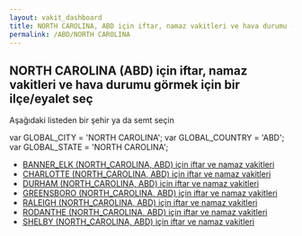 ```yaml
---
layout: vakit_dashboard
title: NORTH CAROLINA, ABD için iftar, namaz vakitleri ve hava durumu - ilçe/eyalet seç
permalink: /ABD/NORTH CAROLINA
---
```


## NORTH CAROLINA (ABD) için iftar, namaz vakitleri ve hava durumu  görmek için bir ilçe/eyalet seç

Aşağıdaki listeden bir şehir ya da semt seçin



  var GLOBAL_CITY = 'NORTH CAROLINA';
  var GLOBAL_COUNTRY = 'ABD';
  var GLOBAL_STATE = 'NORTH CAROLINA';
* [BANNER_ELK (NORTH_CAROLINA, ABD) için iftar ve namaz vakitleri](/ABD/NORTH_CAROLINA/BANNER_ELK)
* [CHARLOTTE (NORTH_CAROLINA, ABD) için iftar ve namaz vakitleri](/ABD/NORTH_CAROLINA/CHARLOTTE)
* [DURHAM (NORTH_CAROLINA, ABD) için iftar ve namaz vakitleri](/ABD/NORTH_CAROLINA/DURHAM)
* [GREENSBORO (NORTH_CAROLINA, ABD) için iftar ve namaz vakitleri](/ABD/NORTH_CAROLINA/GREENSBORO)
* [RALEIGH (NORTH_CAROLINA, ABD) için iftar ve namaz vakitleri](/ABD/NORTH_CAROLINA/RALEIGH)
* [RODANTHE (NORTH_CAROLINA, ABD) için iftar ve namaz vakitleri](/ABD/NORTH_CAROLINA/RODANTHE)
* [SHELBY (NORTH_CAROLINA, ABD) için iftar ve namaz vakitleri](/ABD/NORTH_CAROLINA/SHELBY)
</script>
<script type="text/javascript">